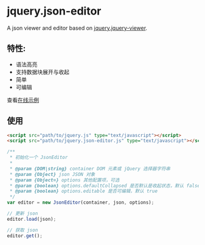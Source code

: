 # jquery.json-editor
A json viewer and editor based on [jquery.jquery-viewer](https://github.com/abodelot/jquery.json-viewer).

## 特性:

* 语法高亮
* 支持数据块展开与收起
* 简单
* 可编辑

查看[在线示例](https://dblate.github.io/jquery.json-editor/)

## 使用

```html
<script src="path/to/jquery.js" type="text/javascript"></script>
<script src="path/to/jquery.json-editor.js" type="text/javascript"></script>
```

```javascript
/**
 * 初始化一个 JsonEditor
 *
 * @param {DOM|string} container DOM 元素或 jQuery 选择器字符串
 * @param {Object} json JSON 对象
 * @param {Object=} options 其他配置项，可选
 * @param {boolean} options.defaultCollapsed 是否默认是收起状态，默认 false
 * @param {boolean} options.editable 是否可编辑，默认 true
 */
var editor = new JsonEditor(container, json, options);

// 更新 json
editor.load(json);

// 获取 json
editor.get();
```
